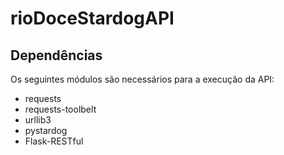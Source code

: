 # rioDoceStardogAPI

## Dependências
Os seguintes módulos são necessários para a execução da API:  
* requests
* requests-toolbelt
* urllib3
* pystardog
* Flask-RESTful
